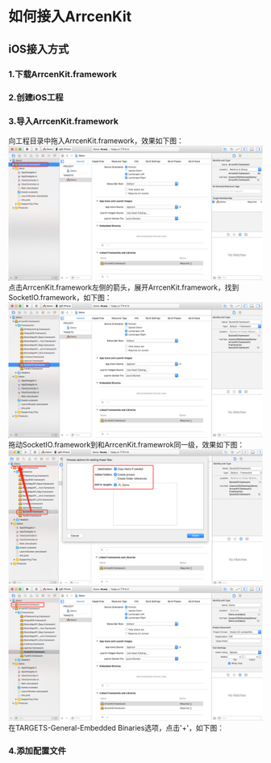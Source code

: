 # 如何接入ArrcenKit

## iOS接入方式

### 1.下载ArrcenKit.framework

### 2.创建iOS工程

### 3.导入ArrcenKit.framework
向工程目录中拖入ArrcenKit.framework，效果如下图：
![](/image/2-2.png)
点击ArrcenKit.framework左侧的箭头，展开ArrcenKit.framework，找到SocketIO.framework，如下图：
![](/image/2.1.png)
拖动SocketIO.framework到和ArrcenKit.framewrok同一级，效果如下图：
![](/image/2.2.png)
![](/image/2.3.png)
在TARGETS-General-Embedded Binaries选项，点击'+'，如下图：

### 4.添加配置文件
